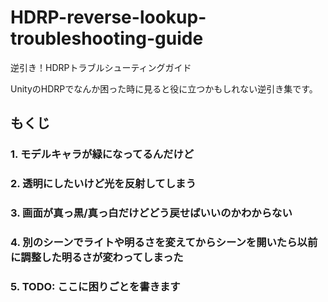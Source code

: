 # HDRP-reverse-lookup-troubleshooting-guide
逆引き！HDRPトラブルシューティングガイド

UnityのHDRPでなんか困った時に見ると役に立つかもしれない逆引き集です。

## もくじ

### 1. モデルキャラが緑になってるんだけど

### 2. 透明にしたいけど光を反射してしまう

### 3. 画面が真っ黒/真っ白だけどどう戻せばいいのかわからない

### 4. 別のシーンでライトや明るさを変えてからシーンを開いたら以前に調整した明るさが変わってしまった

### 5. TODO: ここに困りごとを書きます


